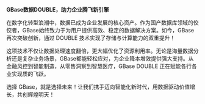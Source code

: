 **GBase数据DOUBLE，助力企业腾飞新引擎**

在数字化转型浪潮中，数据已成为企业发展的核心资产。作为国产数据库领域的佼佼者，GBase始终致力于为用户提供高效、稳定的数据解决方案。如今，GBase再次突破创新，通过 DOUBLE 技术实现了存储与计算能力的双重提升！

这项技术不仅让数据处理速度翻倍，更大幅优化了资源利用率。无论是海量数据分析还是复杂业务场景，GBase都能轻松应对，为企业降本增效提供强大支持。从金融风控到智能制造，从零售洞察到智慧医疗，GBase DOUBLE 正在赋能各行各业实现质的飞跃。

选择 GBase，就是选择未来！让我们携手迈向智能化新时代，用数据驱动价值增长，共创辉煌明天！